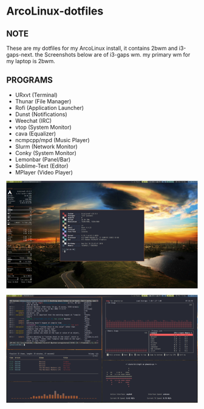 # ArcoLinux-dotfiles

NOTE
----
These are my dotfiles for my ArcoLinux install, it contains 2bwm and i3-gaps-next. the Screenshots below are of i3-gaps wm. my primary wm for my laptop is 2bwm.

PROGRAMS
---
* URxvt (Terminal)
* Thunar (File Manager)
* Rofi (Application Launcher)
* Dunst (Notifications)
* Weechat (IRC)
* vtop (System Monitor)
* cava (Equalizer)
* ncmpcpp/mpd (Music Player)
* Slurm (Network Monitor)
* Conky (System Monitor)
* Lemonbar (Panel/Bar)
* Sublime-Text (Editor)
* MPlayer (Video Player)


![Screenshot](Screenshot/screen1.png)

![Screenshot](Screenshot/screen2.png)

